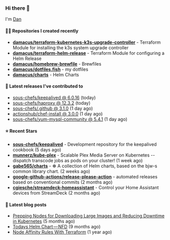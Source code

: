 

### Hi there 👋

I'm [Dan](https://medium.com/@dan.m.webb)

#### 👨‍💻 Repositories I created recently
- **[damacus/terraform-kubernetes-k3s-upgrade-controller](https://github.com/damacus/terraform-kubernetes-k3s-upgrade-controller)** - Terraform Module for installing the k3s system upgrade controller
- **[damacus/terraform-helm-release](https://github.com/damacus/terraform-helm-release)** - Terraform Module for configuring a Helm Release
- **[damacus/homebrew-brewfile](https://github.com/damacus/homebrew-brewfile)** - Brewfiles
- **[damacus/dotfiles.fish](https://github.com/damacus/dotfiles.fish)** - my dotfiles
- **[damacus/charts](https://github.com/damacus/charts)** - Helm Charts

#### 🚀 Latest releases I've contributed to


- [sous-chefs/keepalived @ 6.0.16](https://github.com/sous-chefs/keepalived/releases/tag/6.0.16) (today)
- [sous-chefs/haproxy @ 12.3.2](https://github.com/sous-chefs/haproxy/releases/tag/12.3.2) (today)
- [sous-chefs/.github @ 3.1.0](https://github.com/sous-chefs/.github/releases/tag/3.1.0) (1 day ago)
- [actionshub/chef-install @ 3.0.0](https://github.com/actionshub/chef-install/releases/tag/3.0.0) (1 day ago)
- [sous-chefs/yum-mysql-community @ 5.4.1](https://github.com/sous-chefs/yum-mysql-community/releases/tag/5.4.1) (1 day ago)

#### ⭐ Recent Stars


- **[sous-chefs/keepalived](https://github.com/sous-chefs/keepalived)** - Development repository for the keepalived cookbook (5 days ago)
- **[munnerz/kube-plex](https://github.com/munnerz/kube-plex)** - Scalable Plex Media Server on Kubernetes -- dispatch transcode jobs as pods on your cluster! (1 week ago)
- **[gabe565/charts](https://github.com/gabe565/charts)** - ☸️ A collection of Helm charts, based on the bjw-s common library chart. (2 weeks ago)
- **[google-github-actions/release-please-action](https://github.com/google-github-actions/release-please-action)** - automated releases based on conventional commits (2 months ago)
- **[cgiesche/streamdeck-homeassistant](https://github.com/cgiesche/streamdeck-homeassistant)** - Control your Home Assistant devices from StreamDeck (2 months ago)

#### 📄 Latest blog posts
- [Prepping Nodes for Downloading Large Images and Reducing Downtime in Kubernetes](https://medium.com/@dan.m.webb/prepping-nodes-for-downloading-large-images-and-reducing-downtime-in-kubernetes-551ead53f0?source=rss-bbba9c670f6e------2) (5 months ago)
- [Todays Helm Chart — NFD](https://medium.com/@dan.m.webb/todays-helm-chart-nfd-efe64f156edd?source=rss-bbba9c670f6e------2) (9 months ago)
- [Node Affinity Rules With Terraform](https://awstip.com/node-affinity-rules-with-terraform-a0766e0bb1da?source=rss-bbba9c670f6e------2) (1 year ago)
